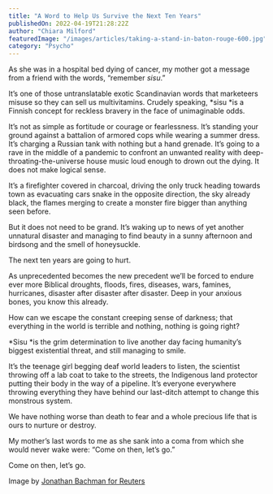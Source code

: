 ```yaml
---
title: "A Word to Help Us Survive the Next Ten Years"
publishedOn: 2022-04-19T21:28:22Z
author: "Chiara Milford"
featuredImage: "/images/articles/taking-a-stand-in-baton-rouge-600.jpg"
category: "Psycho"
---
```


As she was in a hospital bed dying of cancer, my mother got a message from a friend with the words, “remember *sisu*.” 

It’s one of those untranslatable exotic Scandinavian words that marketeers misuse so they can sell us multivitamins. Crudely speaking, *sisu *is a Finnish concept for reckless bravery in the face of unimaginable odds. 

It’s not as simple as fortitude or courage or fearlessness. It’s standing your ground against a battalion of armored cops while wearing a summer dress. It’s charging a Russian tank with nothing but a hand grenade. It’s going to a rave in the middle of a pandemic to confront an unwanted reality with deep-throating-the-universe house music loud enough to drown out the dying. It does not make logical sense. 

It’s a firefighter covered in charcoal, driving the only truck heading towards town as evacuating cars snake in the opposite direction, the sky already black, the flames merging to create a monster fire bigger than anything seen before. 

But it does not need to be grand. It’s waking up to news of yet another unnatural disaster and managing to find beauty in a sunny afternoon and birdsong and the smell of honeysuckle. 

The next ten years are going to hurt.

As unprecedented becomes the new precedent we’ll be forced to endure ever more Biblical droughts, floods, fires, diseases, wars, famines, hurricanes, disaster after disaster after disaster. Deep in your anxious bones, you know this already. 

How can we escape the constant creeping sense of darkness; that everything in the world is terrible and nothing, nothing is going right? 

*Sisu *is the grim determination to live another day facing humanity’s biggest existential threat, and still managing to smile. 

It’s the teenage girl begging deaf world leaders to listen, the scientist throwing off a lab coat to take to the streets, the Indigenous land protector putting their body in the way of a pipeline. It’s everyone everywhere throwing everything they have behind our last-ditch attempt to change this monstrous system. 

We have nothing worse than death to fear and a whole precious life that is ours to nurture or destroy. 

My mother’s last words to me as she sank into a coma from which she would never wake were: “Come on then, let’s go.” 

Come on then, let’s go. 

Image by [Jonathan Bachman for Reuters](https://widerimage.reuters.com/story/taking-a-stand-in-baton-rouge)

